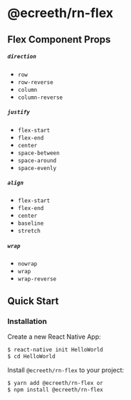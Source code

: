 # @ecreeth/rn-flex

## Flex Component Props
##### `direction`
- `row`
- `row-reverse`
- `column`
- `column-reverse`
##### `justify`
- `flex-start`
- `flex-end`
- `center`
- `space-between`
- `space-around`
- `space-evenly`
##### `align`
- `flex-start`
- `flex-end`
- `center`
- `baseline`
- `stretch`
##### `wrap`
- `nowrap`
- `wrap`
- `wrap-reverse`
## Quick Start

### Installation

Create a new React Native App:

```bash
$ react-native init HelloWorld
$ cd HelloWorld
```

Install `@ecreeth/rn-flex` to your project:

```bash
$ yarn add @ecreeth/rn-flex or
$ npm install @ecreeth/rn-flex
```
